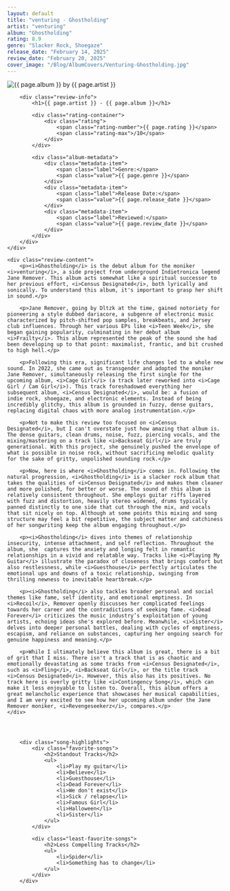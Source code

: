 ```yaml
---
layout: default
title: "venturing - Ghostholding"  
artist: "venturing"  
album: "Ghostholding"  
rating: 8.9 
genre: "Slacker Rock, Shoegaze"  
release_date: "February 14, 2025"
review_date: "February 20, 2025"  
cover_image: "/Blog/AlbumCovers/Venturing-Ghostholding.jpg"
---
```


<article class="album-review">
    <div class="review-header">
        <div class="cover-container">
            <img src="{{ page.cover_image }}" alt="{{ page.album }} by {{ page.artist }}" class="album-cover">
        </div>
        
        <div class="review-info">
            <h1>{{ page.artist }} - {{ page.album }}</h1>
            
            <div class="rating-container">
                <div class="rating">
                    <span class="rating-number">{{ page.rating }}</span>
                    <span class="rating-max">/10</span>
                </div>
            </div>

            <div class="album-metadata">
                <div class="metadata-item">
                    <span class="label">Genre:</span>
                    <span class="value">{{ page.genre }}</span>
                </div>
                <div class="metadata-item">
                    <span class="label">Release Date:</span>
                    <span class="value">{{ page.release_date }}</span>
                </div>
                <div class="metadata-item">
                    <span class="label">Reviewed:</span>
                    <span class="value">{{ page.review_date }}</span>
                </div>
            </div>
        </div>
    </div>

    <div class="review-content">
        <p><i>Ghostholding</i> is the debut album for the moniker <i>venturing</i>, a side project from underground Indietronica legend Jane Remover. This album acts somewhat like a spiritual successor to her previous effort, <i>Census Designated</i>, both lyrically and sonically. To understand this album, it's important to grasp her shift in sound.</p>

        <p>Jane Remover, going by Dltzk at the time, gained notoriety for pioneering a style dubbed dariacore, a subgenre of electronic music characterized by pitch-shifted pop samples, breakbeats, and Jersey club influences. Through her various EPs like <i>Teen Week</i>, she began gaining popularity, culminating in her debut album <i>Frailty</i>. This album represented the peak of the sound she had been developing up to that point: maximalist, frantic, and bit crushed to high hell.</p>

        <p>Following this era, significant life changes led to a whole new sound. In 2022, she came out as transgender and adopted the moniker Jane Remover, simultaneously releasing the first single for the upcoming album, <i>Cage Girl</i> (a track later reworked into <i>Cage Girl / Cam Girl</i>). This track foreshadowed everything her subsequent album, <i>Census Designated</i>, would be: a fusion of indie rock, shoegaze, and electronic elements. Instead of being incredibly glitchy, this album is grounded in fuzzy, dense guitars, replacing digital chaos with more analog instrumentation.</p>

        <p>Not to make this review too focused on <i>Census Designated</i>, but I can't overstate just how amazing that album is. The dense guitars, clean drums, noise, fuzz, piercing vocals, and the mixing/mastering on a track like <i>Backseat Girl</i> are truly generational. With this project, she genuinely pushed the envelope of what is possible in noise rock, without sacrificing melodic quality for the sake of gritty, unpolished sounding rock.</p>

        <p>Now, here is where <i>Ghostholding</i> comes in. Following the natural progression, <i>Ghostholding</i> is a slacker rock album that takes the qualities of <i>Census Designated</i> and makes them cleaner and more polished, for better or worse. The sound of this album is relatively consistent throughout. She employs guitar riffs layered with fuzz and distortion, heavily stereo widened, drums typically panned distinctly to one side that cut through the mix, and vocals that sit nicely on top. Although at some points this mixing and song structure may feel a bit repetitive, the subject matter and catchiness of her songwriting keep the album engaging throughout.</p>

        <p><i>Ghostholding</i> dives into themes of relationship insecurity, intense attachment, and self reflection. Throughout the album, she  captures the anxiety and longing felt in romantic relationships in a vivid and relatable way. Tracks like <i>Playing My Guitar</i> illustrate the paradox of closeness that brings comfort but also restlessness, while <i>Guesthouse</i> perfectly articulates the emotional ups and downs of a toxic relationship, swinging from thrilling newness to inevitable heartbreak.</p>

        <p><i>Ghostholding</i> also tackles broader personal and social themes like fame, self identity, and emotional emptiness. In <i>Recoil</i>, Remover openly discusses her complicated feelings towards her career and the contradictions of seeking fame. <i>Dead Forever</i> criticizes the music industry’s exploitation of young artists, echoing ideas she's explored before. Meanwhile, <i>Sister</i> delves into deeper personal battles, dealing with cycles of emptiness, escapism, and reliance on substances, capturing her ongoing search for genuine happiness and meaning.</p>

        <p>While I ultimately believe this album is great, there is a bit of grit that I miss. There isn't a track that is as chaotic and emotionally devastating as some tracks from <i>Census Designated</i>, such as <i>Fling</i>, <i>Backseat Girl</i>, or the title track <i>Census Designated</i>. However, this also has its positives. No track here is overly gritty like <i>Contingency Song</i>, which can make it less enjoyable to listen to. Overall, this album offers a great melancholic experience that showcases her musical capabilities, and I am very excited to see how her upcoming album under the Jane Remover moniker, <i>Revengeseekerz</i>, compares.</p>
    </div>




        <div class="song-highlights">
            <div class="favorite-songs">
                <h2>Standout Tracks</h2>
                <ul>
                    <li>Play my guitar</li>
                    <li>Believe</li>
                    <li>Guesthouse</li>
                    <li>Dead Forever</li>
                    <li>We don't exist</li>
                    <li>Sick / relapse</li>
                    <li>Famous Girl</li>
                    <li>Halloween</li>
                    <li>Sister</li>
                </ul>
            </div>

            <div class="least-favorite-songs">
                <h2>Less Compelling Tracks</h2>
                <ul>
                    <li>Spider</li>
                    <li>Something has to change</li>
                </ul>
            </div>
        </div>
</article>